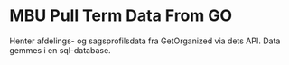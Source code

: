 # MBU Pull Term Data From GO

Henter afdelings- og sagsprofilsdata fra GetOrganized via dets API. Data gemmes i en sql-database.
